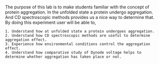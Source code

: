 The purpose of this lab is to make students familiar with the concept of protein aggregation. In the unfolded state a protein undergo aggregation. And CD spectroscopic methods provides us a nice way to determine that. By doing this experiment user will be able to,


    1. Understand how at unfolded state a protein undergoes aggregation.
    2. Understand how CD spectroscopic methods are useful to determine aggregation effect.
    3. Experience how environmental conditions control the aggregation effect.
    4. Understand how comparative study of Dynode voltage helps to determine whether aggregation has taken place or not.

